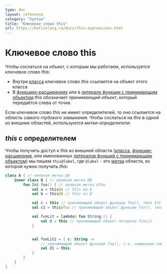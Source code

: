 ```yaml
---
type: doc
layout: reference
category: "Syntax"
title: "Ключевое слово this"
url: https://kotlinlang.ru/docs/this-expressions.html
---
```


<!--# This Expression-->
# Ключевое слово this

<!--To denote the current _receiver_, we use *this*{: .keyword } expressions:-->
Чтобы сослаться на объект, с которым мы работаем, используется ключевое слово *this*:

<!--* In a member of a [class](classes.html#inheritance), *this*{: .keyword } refers to the current object of that class
* In an [extension function](extensions.html) or a [function literal with receiver](lambdas.html#function-literals-with-receiver),
*this*{: .keyword } denotes the _receiver_ parameter that is passed on the left-hand side of a dot.-->
* Внутри [класса](classes.html#inheritance) ключевое слово *this* ссылается на объект этого класса
* В [функциях-расширениях](extensions.html) или в [литерале функции с принимающим объектом](lambdas.html#function-literals-with-receiver) *this* обозначает 
_принимающий объект_, который передаётся слева от точки. 

<!--If *this*{: .keyword } has no qualifiers, it refers to the _innermost enclosing scope_. 
To refer to *this*{: .keyword } in other scopes, _label qualifiers_ are used:-->
Если ключевое слово *this* не имеет определителей, то оно ссылается на _область самого глубокого замыкания_.
Чтобы сослаться на *this* в одной из внешних областей, используются _метки-определители_:

<!--## Qualified *this*{: .keyword }
{:#qualified}-->
## *this* с определителем

<!--To access *this*{: .keyword } from an outer scope (a [class](classes.html), or [extension function](extensions.html),
or labeled [function literal with receiver](lambdas.html#function-literals-with-receiver)) we write `this@label` where `@label` is a [label](returns.html)
on the scope *this*{: .keyword } is meant to be from:-->

Чтобы получить доступ к *this* из внешней области ([класса](classes.html), [функции-расширения](extensions.html),
или именованных [литералов функций с принимающим объектом](lambdas.html#function-literals-with-receiver)) мы пишем `this@label`, где `@label` - это [метка](returns.html) области, из которой нужно получить *this*:

```kotlin
class A { // неявная метка @A
    inner class B { // неявная метка @B
        fun Int.foo() { // неявная метка @foo
            val a = this@A // this из A
            val b = this@B // this из B

            val c = this // принимающий объект функции foo(), типа Int
            val c1 = this@foo // принимающий объект функции foo(), типа Int

            val funLit = lambda@ fun String.() {
                val d = this // принимающий объект литерала funLit
            }


            val funLit2 = { s: String ->
                // принимающий объект функции foo(), т.к. замыкание лямбды не имеет принимающего объекта
                val d1 = this
            }
        }
    }
}
```
